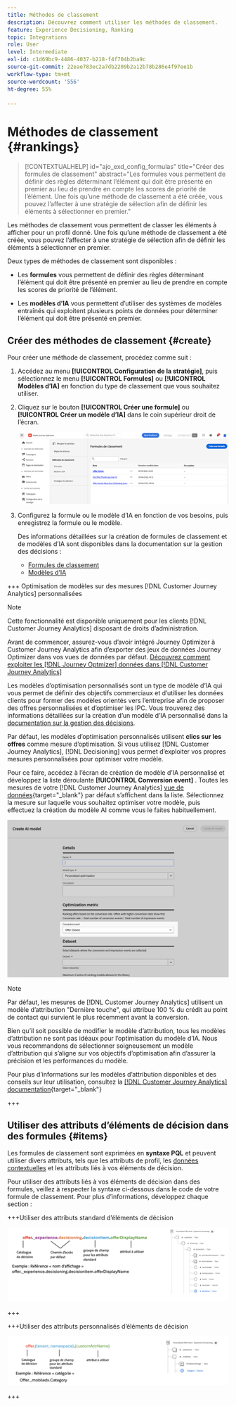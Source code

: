 ```yaml
---
title: Méthodes de classement
description: Découvrez comment utiliser les méthodes de classement.
feature: Experience Decisioning, Ranking
topic: Integrations
role: User
level: Intermediate
exl-id: c1d69bc9-4486-4037-b218-f4f704b2ba9c
source-git-commit: 22eae783ec2a7db2209b2a12b78b286e4f97ee1b
workflow-type: tm+mt
source-wordcount: '556'
ht-degree: 55%

---
```


# Méthodes de classement {#rankings}

>[!CONTEXTUALHELP]
>id="ajo_exd_config_formulas"
>title="Créer des formules de classement"
>abstract="Les formules vous permettent de définir des règles déterminant l’élément qui doit être présenté en premier au lieu de prendre en compte les scores de priorité de l’élément. Une fois qu’une méthode de classement a été créée, vous pouvez l’affecter à une stratégie de sélection afin de définir les éléments à sélectionner en premier."

Les méthodes de classement vous permettent de classer les éléments à afficher pour un profil donné. Une fois qu’une méthode de classement a été créée, vous pouvez l’affecter à une stratégie de sélection afin de définir les éléments à sélectionner en premier.

Deux types de méthodes de classement sont disponibles :

* Les **formules** vous permettent de définir des règles déterminant l’élément qui doit être présenté en premier au lieu de prendre en compte les scores de priorité de l’élément.

* Les **modèles d’IA** vous permettent d’utiliser des systèmes de modèles entraînés qui exploitent plusieurs points de données pour déterminer l’élément qui doit être présenté en premier.

## Créer des méthodes de classement {#create}

Pour créer une méthode de classement, procédez comme suit :

1. Accédez au menu **[!UICONTROL Configuration de la stratégie]**, puis sélectionnez le menu **[!UICONTROL Formules]** ou **[!UICONTROL Modèles d’IA]** en fonction du type de classement que vous souhaitez utiliser.

1. Cliquez sur le bouton **[!UICONTROL Créer une formule]** ou **[!UICONTROL Créer un modèle d’IA]** dans le coin supérieur droit de l’écran.

   ![](assets/ranking-create.png)

1. Configurez la formule ou le modèle d’IA en fonction de vos besoins, puis enregistrez la formule ou le modèle.

   Des informations détaillées sur la création de formules de classement et de modèles d’IA sont disponibles dans la documentation sur la gestion des décisions :

   * [Formules de classement](../offers/ranking/create-ranking-formulas.md)
   * [Modèles d’IA](../offers/ranking/ai-models.md)

+++ Optimisation de modèles sur des mesures [!DNL Customer Journey Analytics] personnalisées

>[!NOTE]
>
>Cette fonctionnalité est disponible uniquement pour les clients [!DNL Customer Journey Analytics] disposant de droits d’administration.
>
>Avant de commencer, assurez-vous d’avoir intégré Journey Optimizer à Customer Journey Analytics afin d’exporter des jeux de données Journey Optimizer dans vos vues de données par défaut. [Découvrez comment exploiter les  [!DNL Journey Optmizer] données dans [!DNL Customer Journey Analytics]](../reports/cja-ajo.md)

Les modèles d’optimisation personnalisés sont un type de modèle d’IA qui vous permet de définir des objectifs commerciaux et d’utiliser les données clients pour former des modèles orientés vers l’entreprise afin de proposer des offres personnalisées et d’optimiser les IPC. Vous trouverez des informations détaillées sur la création d’un modèle d’IA personnalisé dans la [documentation sur la gestion des décisions](../offers/ranking/personalized-optimization-model.md).

Par défaut, les modèles d’optimisation personnalisés utilisent **clics sur les offres** comme mesure d’optimisation. Si vous utilisez [!DNL Customer Journey Analytics], [!DNL Decisioning] vous permet d’exploiter vos propres mesures personnalisées pour optimiser votre modèle.

Pour ce faire, accédez à l’écran de création de modèle d’IA personnalisé et développez la liste déroulante **[!UICONTROL Conversion event]** . Toutes les mesures de votre [!DNL Customer Journey Analytics] [vue de données](https://experienceleague.adobe.com/en/docs/analytics-platform/using/cja-dataviews/data-views){target="_blank"} par défaut s’affichent dans la liste. Sélectionnez la mesure sur laquelle vous souhaitez optimiser votre modèle, puis effectuez la création du modèle AI comme vous le faites habituellement.

![](assets/ai-ranking-custom-metrics.png)

>[!NOTE]
>
>Par défaut, les mesures de [!DNL Customer Journey Analytics] utilisent un modèle d’attribution &quot;Dernière touche&quot;, qui attribue 100 % du crédit au point de contact qui survient le plus récemment avant la conversion.
>
>Bien qu’il soit possible de modifier le modèle d’attribution, tous les modèles d’attribution ne sont pas idéaux pour l’optimisation du modèle d’IA. Nous vous recommandons de sélectionner soigneusement un modèle d’attribution qui s’aligne sur vos objectifs d’optimisation afin d’assurer la précision et les performances du modèle.
>
>Pour plus d’informations sur les modèles d’attribution disponibles et des conseils sur leur utilisation, consultez la [[!DNL Customer Journey Analytics] documentation](https://experienceleague.adobe.com/en/docs/analytics-platform/using/cja-dataviews/component-settings/attribution){target="_blank"}

+++

## Utiliser des attributs d’éléments de décision dans des formules {#items}

Les formules de classement sont exprimées en **syntaxe PQL** et peuvent utiliser divers attributs, tels que les attributs de profil, les [données contextuelles](context-data.md) et les attributs liés à vos éléments de décision.

Pour utiliser des attributs liés à vos éléments de décision dans des formules, veillez à respecter la syntaxe ci-dessous dans le code de votre formule de classement. Pour plus d’informations, développez chaque section :

+++Utiliser des attributs standard d’éléments de décision

![](assets/formula-attribute.png)

+++

+++Utiliser des attributs personnalisés d’éléments de décision

![](assets/formula-attribute-custom.png)

+++
